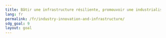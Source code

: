```yaml
---
title: Bâtir une infrastructure résiliente, promouvoir une industrialisation durable qui profite à tous et encourager l’innovation
lang: fr
permalink: /fr/industry-innovation-and-infrastructure/
sdg_goal: 9
layout: goal
---
```


